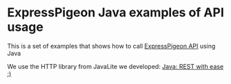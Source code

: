 <h1>ExpressPigeon Java examples of API usage</h1>

This is a set of examples that shows how to call <a href="https://expresspigeon.com/api">ExpressPigeon API</a>
using Java

<p>
We use the HTTP library from JavaLite we developed:
<a href="http://igorpolevoy.blogspot.com/2011/01/java-rest-with-ease.html">Java: REST with ease :)</a>
</p>

